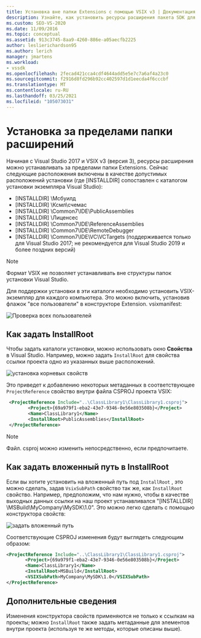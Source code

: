 ```yaml
---
title: Установка вне папки Extensions с помощью VSIX v3 | Документация Майкрософт
description: Узнайте, как установить ресурсы расширения пакета SDK для Visual Studio за пределами папки Extensions и какие расположения являются допустимыми.
ms.custom: SEO-VS-2020
ms.date: 11/09/2016
ms.topic: conceptual
ms.assetid: 913c3745-8aa9-4260-886e-a05aecfb2225
author: leslierichardson95
ms.author: lerich
manager: jmartens
ms.workload:
- vssdk
ms.openlocfilehash: 2fecad421cca4cdf4644add5e5e7c7a6af4a23c0
ms.sourcegitcommit: f2916d8fd296b92cc402597d1d1eecda4f6cccbf
ms.translationtype: MT
ms.contentlocale: ru-RU
ms.lasthandoff: 03/25/2021
ms.locfileid: "105073031"
---
```

# <a name="install-outside-the-extensions-folder"></a>Установка за пределами папки расширений

Начиная с Visual Studio 2017 и VSIX v3 (версия 3), ресурсы расширения можно устанавливать за пределами папки Extensions. Сейчас следующие расположения включены в качестве допустимых расположений установки (где [INSTALLDIR] сопоставлен с каталогом установки экземпляра Visual Studio):

* [INSTALLDIR] \Мсбуилд
* [INSTALLDIR] \Ксмл\счемас
* [INSTALLDIR] \Common7\IDE\PublicAssemblies
* [INSTALLDIR] \Лиценсес
* [INSTALLDIR] \Common7\IDE\ReferenceAssemblies
* [INSTALLDIR] \Common7\IDE\RemoteDebugger
* [INSTALLDIR] \Common7\IDE\VC\VCTargets (поддерживается только для Visual Studio 2017; не рекомендуется для Visual Studio 2019 и более поздних версий)

> [!NOTE]
> Формат VSIX не позволяет устанавливать вне структуры папок установки Visual Studio. 

Для поддержки установки в эти каталоги необходимо установить VSIX-экземпляр для каждого компьютера. Это можно включить, установив флажок "все пользователи" в конструкторе Extension. vsixmanifest:

![Проверка всех пользователей](media/check-all-users.png)

## <a name="how-to-set-the-installroot"></a>Как задать InstallRoot

Чтобы задать каталоги установки, можно использовать окно **Свойства** в Visual Studio. Например, можно задать `InstallRoot` для свойства ссылки проекта одно из указанных выше расположений.

![установка корневых свойств](media/install-root-properties.png)

Это приведет к добавлению некоторых метаданных в соответствующее `ProjectReference` свойство внутри файла CSPROJ проекта VSIX:

```xml
 <ProjectReference Include="..\ClassLibrary1\ClassLibrary1.csproj">
        <Project>{69a979f1-eba2-43e7-9346-0e56e803508b}</Project>
        <Name>ClassLibrary1</Name>
        <InstallRoot>PublicAssemblies</InstallRoot>
 </ProjectReference>
```

> [!NOTE]
> Файл. csproj можно изменить непосредственно, если предпочитаете.

## <a name="how-to-set-a-subpath-under-the-installroot"></a>Как задать вложенный путь в InstallRoot

Если вы хотите установить на вложенный путь под `InstallRoot` , это можно сделать, задав `VsixSubPath` свойство так же, как `InstallRoot` свойство. Например, предположим, что нам нужно, чтобы в качестве выходных данных ссылки на наш проект устанавливался "[INSTALLDIR] \MSBuild\MyCompany\MySDK\1.0". Это можно легко сделать с помощью конструктора свойств:

![задать вложенный путь](media/set-subpath.png)

Соответствующие CSPROJ изменения будут выглядеть следующим образом:

```xml
<ProjectReference Include="..\ClassLibrary1\ClassLibrary1.csproj">
       <Project>{69a979f1-eba2-43e7-9346-0e56e803508b}</Project>
       <Name>ClassLibrary1</Name>
       <InstallRoot>MSBuild</InstallRoot>
       <VSIXSubPath>MyCompany\MySDK\1.0</VSIXSubPath>
</ProjectReference>
```

## <a name="extra-information"></a>Дополнительные сведения

Изменения конструктора свойств применяются не только к ссылкам на проекты; можно `InstallRoot` также задать метаданные для элементов внутри проекта (используя те же методы, которые описаны выше).
